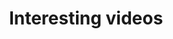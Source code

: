 ---
title: "Interesting videos"
description: "Fast sequences of frames"
pubDate: 2025-09-18
tags: ["ATAG"]
--- 